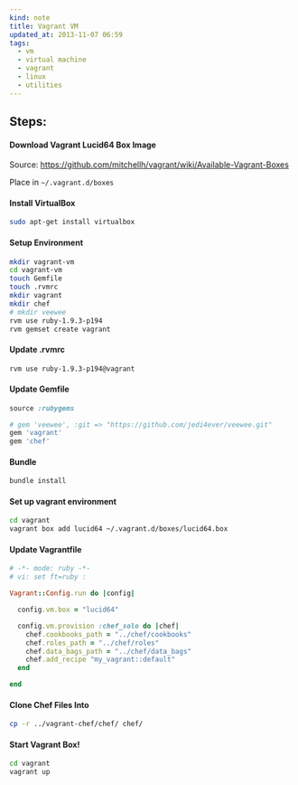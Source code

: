 ```yaml
---
kind: note
title: Vagrant VM
updated_at: 2013-11-07 06:59
tags:
  - vm
  - virtual machine
  - vagrant
  - linux
  - utilities
---
```



## Steps:

#### Download Vagrant Lucid64 Box Image 

Source: https://github.com/mitchellh/vagrant/wiki/Available-Vagrant-Boxes

Place in `~/.vagrant.d/boxes`

#### Install VirtualBox
```bash
sudo apt-get install virtualbox
```

#### Setup Environment 
```bash
mkdir vagrant-vm
cd vagrant-vm
touch Gemfile
touch .rvmrc
mkdir vagrant
mkdir chef
# mkdir veewee
rvm use ruby-1.9.3-p194
rvm gemset create vagrant
```

#### Update .rvmrc
```bash
rvm use ruby-1.9.3-p194@vagrant
```

#### Update Gemfile
```ruby
source :rubygems

# gem 'veewee', :git => "https://github.com/jedi4ever/veewee.git"
gem 'vagrant'
gem 'chef'
```


#### Bundle 
```bash
bundle install
```

#### Set up vagrant environment
```bash
cd vagrant
vagrant box add lucid64 ~/.vagrant.d/boxes/lucid64.box
```

#### Update Vagrantfile
```ruby
# -*- mode: ruby -*-
# vi: set ft=ruby :

Vagrant::Config.run do |config|

  config.vm.box = "lucid64"

  config.vm.provision :chef_solo do |chef|
    chef.cookbooks_path = "../chef/cookbooks"
    chef.roles_path = "../chef/roles"
    chef.data_bags_path = "../chef/data_bags"
    chef.add_recipe "my_vagrant::default"
  end 

end
```

#### Clone Chef Files Into 
```bash
cp -r ../vagrant-chef/chef/ chef/
```

#### Start Vagrant Box!
```bash
cd vagrant
vagrant up
```
